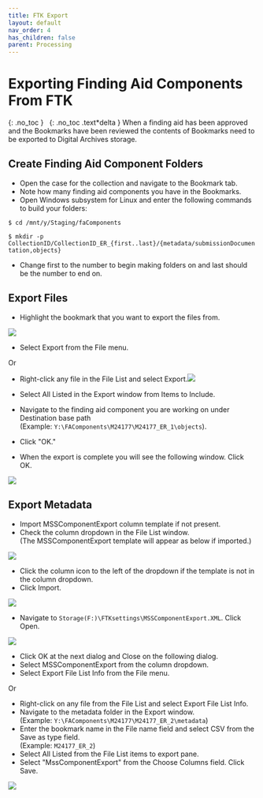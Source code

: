```yaml
---
title: FTK Export
layout: default
nav_order: 4
has_children: false
parent: Processing
---
```


# Exporting Finding Aid Components From FTK

{: .no_toc }
&nbsp;
{: .no_toc .text*delta }
When a finding aid has been approved and the Bookmarks have been reviewed the contents of Bookmarks need to be exported to Digital Archives storage.  
## Create Finding Aid Component Folders  
* Open the case for the collection and navigate to the Bookmark
tab.  
* Note how many finding aid components you have in the Bookmarks.  
* Open Windows subsystem for Linux and enter the following commands to build your folders:  

```$ cd /mnt/y/Staging/faComponents```

```$ mkdir -p CollectionID/CollectionID_ER_{first..last}/{metadata/submissionDocumentation,objects}```  
* Change first to the number to begin making folders on and last should be
the number to end on.


## Export Files  
* Highlight the bookmark that you want to export the files from.

![](ftkfe/media/image4.png)

* Select Export from the File menu.  

Or  

* Right-click any file in the File List and select
Export.![](ftkfe/media/image2.png)

* Select All Listed in the Export window from Items to Include.  
* Navigate to the finding aid component you are working on under Destination base path  
(Example: ```Y:\FAComponents\M24177\M24177_ER_1\objects```).  
* Click "OK."

<!-- ![](ftkfe/media/image8.png) -->

* When the export is complete you will see the following window. Click OK.

![](ftkfe/media/image1.png)


## Export Metadata  
* Import MSSComponentExport column template if not present.
* Check the column dropdown in the File List window.  
(The MSSComponentExport template will appear as below if imported.)

![](ftkfe/media/image7.png)

* Click the column icon to the left of the dropdown if the template is not in the column dropdown.  
* Click Import.  

![](ftkfe/media/image6.png)

* Navigate to ```Storage(F:)\FTKsettings\MSSComponentExport.XML```. Click Open.

![](ftkfe/media/image5.png)

* Click OK at the next dialog and Close on the following dialog.  
* Select MSSComponentExport from the column dropdown.  
* Select Export File List Info from the File menu.  

Or  

* Right-click on any file from the File List and select
Export File List Info.  
* Navigate to the metadata
folder in the Export window.  
(Example: ```Y:\FAComponents\M24177\M24177_ER_2\metadata```)  
* Enter the bookmark name in the File name
field and select CSV from the Save as type field.  
(Example: ```M24177_ER_2```)  
* Select All Listed from the File List items to export pane.  
* Select "MssComponentExport" from the Choose Columns field. Click Save.  

![](ftkfe/media/image3.png)